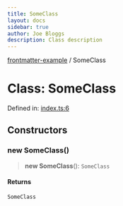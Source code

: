 ```yaml
---
title: SomeClass
layout: docs
sidebar: true
author: Joe Bloggs
description: Class description
---
```


[frontmatter-example](../README.md) / SomeClass

# Class: SomeClass

Defined in: [index.ts:6](https://github.com/typedoc2md/typedoc-plugin-markdown-examples/blob/main/examples/frontmatter/src/index.ts#L6)

## Constructors

### new SomeClass()

> **new SomeClass**(): `SomeClass`

#### Returns

`SomeClass`
